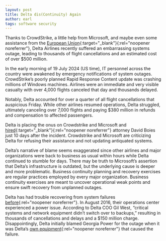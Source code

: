 ```yaml
---
layout: post
title: Delta dis(Continuity) Again
author: earl
tags: software security
---
```

Thanks to CrowdStrike, a little help from Microsoft, and maybe even some assistance from the [European Union](https://www.theregister.com/2024/07/22/windows_crowdstrike_kernel_eu/){:target="_blank"}{:rel="noopener noreferrer"}, Delta Airlines recently suffered an embarrassing systems outage, leading to thousands of flight cancellations and an estimated cost of over $500 million.

In the early morning of 19 July 2024 (US time), IT personnel across the country were awakened by emergency notifications of system outages. CrowdStrike’s poorly planned Rapid Response Content update was crashing millions of Windows machines. Airlines were an immediate and very visible casualty with over 4,000 flights canceled that day and thousands delayed.

Notably, Delta accounted for over a quarter of all flight cancellations that auspicious Friday. While other airlines resumed operations, Delta struggled, ultimately canceling over 7,000 flights and paying $380 million in refunds and compensation to affected passengers.

Delta is placing the onus on Crowdstrike and Microsoft and [hired](https://www.cnbc.com/2024/07/29/delta-hires-david-boies-to-seek-damages-from-crowdstrike-microsoft-.html){:target="_blank"}{:rel="noopener noreferrer"} attorney David Boies just 10 days after the incident. Crowdstrike and Microsoft are criticizing Delta for refusing their assistance and not updating antiquated systems.

Delta’s narrative of blame seems exaggerated since other airlines and major organizations were back to business as usual within hours while Delta continued to stumble for days. There may be truth to Microsoft’s assertion that Delta’s infrastructure is outdated, but the underlying cause is deeper and more problematic. Business continuity planning and recovery exercises are regular practices employed by every major organization. Business continuity exercises are meant to uncover operational weak points and ensure swift recovery from unplanned outages.

Delta has had trouble recovering from system failures [before](https://money.cnn.com/2016/08/09/news/companies/delta-flights-system-outage-delays-cancellations/index.html?iid=EL){:rel="noopener noreferrer"}. In August 2016, their operations center experienced a power issue. According to Delta COO Gil West, “critical systems and network equipment didn’t switch over to backups,” resulting in thousands of cancellations and delays and a $150 million charge. Disappointingly, Delta initially blamed Georgia Power for the outage when it was Delta’s [own equipment](https://www.washingtonpost.com/local/trafficandcommuting/delta-identifies-cause-of-computer-crash-that-crippled-flights-monday/2016/08/09/65876f92-5e66-11e6-8e45-477372e89d78_story.html){:rel="noopener noreferrer"} that caused the failure.
